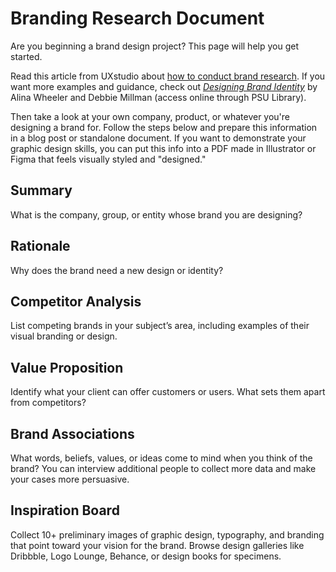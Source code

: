 # Branding Research Document

Are you beginning a brand design project? This page will help you get started.

Read this article from UXstudio about [how to conduct brand research](https://uxstudioteam.com/ux-blog/how-to-conduct-brand-research/). If you want more examples and guidance, check out [*Designing Brand Identity*](https://ebookcentral.proquest.com/lib/pensu/reader.action?docID=5014629) by Alina Wheeler and Debbie Millman \(access online through PSU Library\).

Then take a look at your own company, product, or whatever you're designing a brand for. Follow the steps below and prepare this information in a blog post or standalone document. If you want to demonstrate your graphic design skills, you can put this info into a PDF made in Illustrator or Figma that feels visually styled and "designed." 


## Summary

What is the company, group, or entity whose brand you are designing?

## Rationale

Why does the brand need a new design or identity? 

## Competitor Analysis

List competing brands in your subject’s area, including examples of their visual branding or design. 

## Value Proposition

Identify what your client can offer customers or users. What sets them apart from competitors? 

## Brand Associations

What words, beliefs, values, or ideas come to mind when you think of the brand? You can interview additional people to collect more data and make your cases more persuasive.

## Inspiration Board

Collect 10+ preliminary images of graphic design, typography, and branding that point toward your vision for the brand. Browse design galleries like Dribbble, Logo Lounge, Behance, or design books for specimens.

